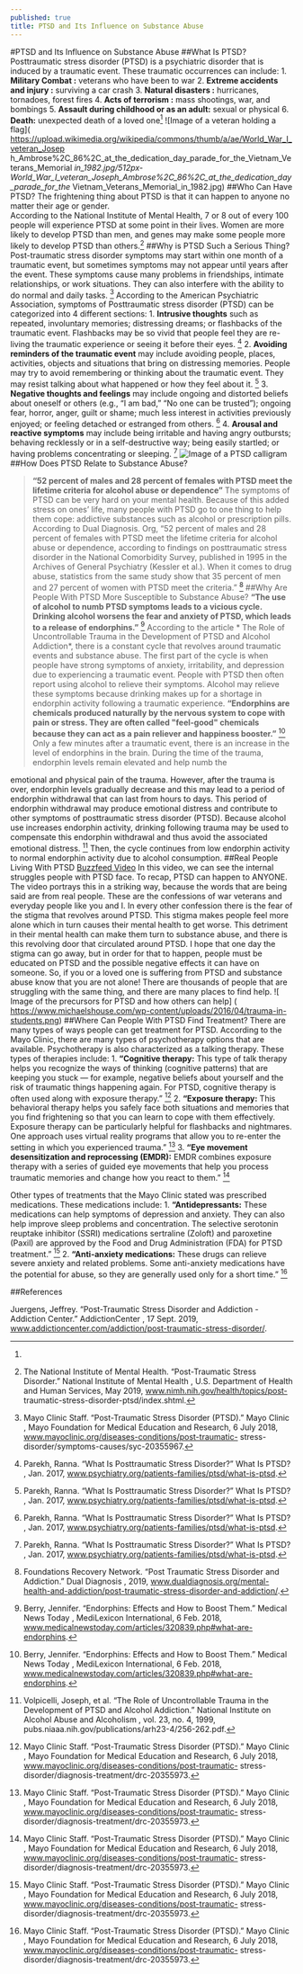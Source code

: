 ```yaml
---
published: true
title: PTSD and Its Influence on Substance Abuse
---
```

#PTSD and Its Influence on Substance Abuse
##What Is PTSD?
Posttraumatic stress disorder \(PTSD\) is a psychiatric disorder that is induced by a traumatic 
event. These traumatic occurrences can include:
1.
   **Military Combat
:** veterans who have been to war
2.
   **Extreme accidents and injury
:** surviving a car crash
3.
   **Natural disasters
:** hurricanes, tornadoes, forest fires
4.
   **Acts of terrorism
:** mass shootings, war,  and bombings
5.
   **Assault during childhood or as an adult:**
 sexual or physical 
6.
   **Death:**
 unexpected death of a loved one[^1]
![Image of a veteran holding a 
flag](
https://upload.wikimedia.org/wikipedia/commons/thumb/a/ae/World_War_I_veteran_Josep
h_Ambrose%2C_86%2C_at_the_dedication_day_parade_for_the_Vietnam_Veterans_Memorial
_in_1982.jpg/512px-
World_War_I_veteran_Joseph_Ambrose%2C_86%2C_at_the_dedication_day_parade_for_the_
Vietnam_Veterans_Memorial_in_1982.jpg)
##Who Can Have PTSD?
The frightening thing about PTSD is that it can happen to anyone no matter their age or gender.  
According to the National Institute of Mental Health, 7 or 8 out of every 100 people will 
experience PTSD at some point in their lives. Women are more likely to develop PTSD than 
men, and genes may make some people more likely to develop PTSD than others.[^2]
##Why is PTSD Such a Serious Thing?
Post-traumatic stress disorder symptoms may start within one month of a traumatic event, but 
sometimes symptoms may not appear until years after the event. These symptoms cause many 
problems in friendships, intimate relationships, or work situations. They can also interfere with 
the ability to do normal and daily tasks.
[^3]
 According to the American Psychiatric Association, 
symptoms of Posttraumatic stress disorder \(PTSD\) can be categorized into 4 different sections:
1.
   **Intrusive thoughts**
 such as repeated, involuntary memories; distressing dreams; or 
flashbacks of the traumatic event. Flashbacks may be so vivid that people feel they are re-
living the traumatic experience or seeing it before their eyes.
[^4]
2.
   **Avoiding reminders of the traumatic event** 
may include avoiding people, places, 
activities, objects and situations that bring on distressing memories. People may try to 
avoid remembering or thinking about the traumatic event. They may resist talking about 
what happened or how they feel about it.
[^4]
3.
   **Negative thoughts and feelings**
 may include ongoing and distorted beliefs about 
oneself or others \(e.g., “I am bad,” “No one can be trusted”\); ongoing fear, horror, 
anger, guilt or shame; much less interest in activities previously enjoyed; or feeling 
detached or estranged from others. 
[^4]
4.
   **Arousal and reactive symptoms**
 may include being irritable and having angry 
outbursts; behaving recklessly or in a self-destructive way; being easily startled; or 
having problems concentrating or sleeping. 
[^4]
![Image of a PTSD 
calligram](
https://upload.wikimedia.org/wikipedia/commons/c/cd/PTSD.png)
##How Does PTSD Relate to Substance Abuse?
>**“52 percent of males and 28 percent of females with PTSD meet the 
>lifetime criteria for alcohol abuse or dependence”**
The symptoms of PTSD can be very hard on your mental health. Because of this added stress on 
ones’ life, many people with PTSD go to one thing to help them cope: addictive substances such 
as alcohol or prescription pills. According to Dual Diagnosis. Org, “52 percent of males and 28 
percent of females with PTSD meet the lifetime criteria for alcohol abuse or dependence, 
according to findings on posttraumatic stress disorder in the National Comorbidity Survey, 
published in 1995 in the Archives of General Psychiatry \(Kessler et al.\). When it comes to drug 
abuse, statistics from the same study show that 35 percent of men and 27 percent of women with 
PTSD meet the criteria.”
[^5]
##Why Are People With PTSD More Susceptible to Substance Abuse?
>**“The use of alcohol to numb PTSD symptoms leads to a vicious cycle. 
>Drinking alcohol worsens the fear and anxiety of PTSD, which leads to a 
>release of endorphins.”**
[^6]
According to the article *
The Role of Uncontrollable Trauma in the Development of PTSD and 
Alcohol Addiction*, 
there is a constant cycle that revolves around traumatic events and substance 
abuse. 
The first part of the cycle is when people have strong symptoms of anxiety, irritability, and 
depression due to experiencing a traumatic event. People with PTSD then often report using 
alcohol to relieve their symptoms. Alcohol may relieve these symptoms because drinking makes 
up for a shortage in endorphin activity following a traumatic experience. 
>**“Endorphins are chemicals produced naturally by the nervous system to 
>cope with pain or stress. They are often called "feel-good" chemicals because 
>they can act as a pain reliever and happiness booster.”**
[^6]
Only a few minutes after a traumatic event,  there is an increase in the level of endorphins in the 
brain. During the time of the trauma, endorphin levels remain elevated and help numb the 







emotional and physical pain of the trauma. However, after the trauma is over, endorphin levels 
gradually decrease and this may lead to a period of endorphin withdrawal that can last from 
hours to days. This period of endorphin withdrawal may produce emotional distress and 
contribute to other symptoms of posttraumatic stress disorder \(PTSD\). Because alcohol use 
increases endorphin activity, drinking following trauma may be used to compensate this 
endorphin withdrawal and thus avoid the associated emotional distress. 
[^7]
Then, the cycle 
continues from low endorphin activity to normal endorphin activity due to alcohol consumption. 
##Real People Living With PTSD
 [Buzzfeed Video](
https://www.youtube.com/watch?v=XfkmyKrQk-w)
In this video, we can see the internal struggles people with PTSD face. To recap, PTSD can 
happen to ANYONE. The video portrays this in a striking way, because the words that are being 
said are from real people. These are the confessions of war veterans and everyday people like 
you and I. In every other confession there is the fear of the stigma that revolves around PTSD. 
This stigma makes people feel more alone which in turn causes their mental health to get worse. 
This detriment in their mental health can make them turn to substance abuse, and there is this 
revolving door that circulated around PTSD. I hope that one day the stigma can go away, but in 
order for that to happen, people must be educated on PTSD and the possible negative effects it 
can have on someone. So, if you or a loved one is suffering from PTSD and substance abuse 
know that you are not alone! There are thousands of people that are struggling with the same 
thing, and there are many places to find help.
![ Image of the precursors for PTSD and how others can help] 
(
https://www.michaelshouse.com/wp-content/uploads/2016/04/trauma-in-students.png)
##Where Can People With PTSD Find Treatment?
There are many types of ways people can get treatment for PTSD. According to the Mayo Clinic, 
there are many types of psychotherapy options that are available. Psychotherapy is also 
characterized as a talking therapy. These types of therapies include:
1.
   **“Cognitive therapy:** 
 This type of talk therapy helps you recognize the ways of 
thinking \(cognitive patterns\) that are keeping you stuck — for example, negative beliefs 
about yourself and the risk of traumatic things happening again. For PTSD, cognitive 
therapy is often used along with exposure therapy.”
[^8]
2.
   **“Exposure therapy:**
 This behavioral therapy helps you safely face both situations 
and memories that you find frightening so that you can learn to cope with them 
effectively. Exposure therapy can be particularly helpful for flashbacks and nightmares. 
One approach uses virtual reality programs that allow you to re-enter the setting in which 
you experienced trauma.”
[^8]
3.
   **“Eye movement desensitization and reprocessing \(EMDR\):** 
EMDR combines 
exposure therapy with a series of guided eye movements that help you process traumatic 
memories and change how you react to them.”
[^8]








Other types of treatments that the Mayo Clinic stated was prescribed medications. These 
medications include:
1.
   **“Antidepressants:**
 These medications can help symptoms of depression and 
anxiety. They can also help improve sleep problems and concentration. The selective 
serotonin reuptake inhibitor \(SSRI\) medications sertraline \(Zoloft\) and paroxetine 
(Paxil) are approved by the Food and Drug Administration \(FDA\) for PTSD 
treatment.”
[^8]
2.
   **“Anti-anxiety medications:**
 These drugs can relieve severe anxiety and related 
problems. Some anti-anxiety medications have the potential for abuse, so they are 
generally used only for a short time.”
[^8]







##References
[^1]: 
 Juergens, Jeffrey. “Post-Traumatic Stress Disorder and Addiction - Addiction Center.” 
AddictionCenter
, 17 Sept. 2019, www.addictioncenter.com/addiction/post-traumatic-stress-disorder/.
[^2]: The National Institute of Mental Health. “Post-Traumatic Stress Disorder.” 
National Institute of Mental 
Health
, U.S. Department of Health and Human Services, May 2019, www.nimh.nih.gov/health/topics/post-
traumatic-stress-disorder-ptsd/index.shtml.
[^3]: Mayo Clinic Staff. “Post-Traumatic Stress Disorder (PTSD).” 
Mayo Clinic
, Mayo Foundation for 
Medical Education and Research, 6 July 2018, www.mayoclinic.org/diseases-conditions/post-traumatic-
stress-disorder/symptoms-causes/syc-20355967.
[^4]: Parekh, Ranna. “What Is Posttraumatic Stress Disorder?” 
What Is PTSD?
, Jan. 2017, 
www.psychiatry.org/patients-families/ptsd/what-is-ptsd.
[^5]: Foundations Recovery Network. “Post Traumatic Stress Disorder and Addiction.” 
Dual Diagnosis
, 
2019, www.dualdiagnosis.org/mental-health-and-addiction/post-traumatic-stress-disorder-and-addiction/.
[^6]: Berry, Jennifer. “Endorphins: Effects and How to Boost Them.” 
Medical News Today
, MediLexicon 
International, 6 Feb. 2018, www.medicalnewstoday.com/articles/320839.php#what-are-endorphins.
[^7]: Volpicelli, Joseph, et al. “The Role of Uncontrollable Trauma in the Development of PTSD and 
Alcohol Addiction.” 
National Institute on Alcohol Abuse and Alcoholism
, vol. 23, no. 4, 1999, 
pubs.niaaa.nih.gov/publications/arh23-4/256-262.pdf.
[^8]: Mayo Clinic Staff. “Post-Traumatic Stress Disorder (PTSD).” 
Mayo Clinic
, Mayo Foundation for 
Medical Education and Research, 6 July 2018, www.mayoclinic.org/diseases-conditions/post-traumatic-
stress-disorder/diagnosis-treatment/drc-20355973.









